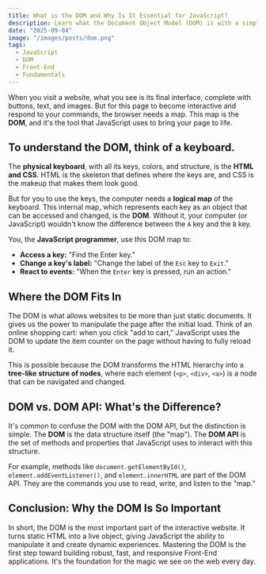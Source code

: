 ```yaml
---
title: What is the DOM and Why Is It Essential for JavaScript?
description: Learn what the Document Object Model (DOM) is with a simple analogy and discover how it enables interactivity on any website.
date: "2025-09-04"
image: "/images/posts/dom.png"
tags:
  - JavaScript
  - DOM
  - Front-End
  - Fundamentals
---
```


When you visit a website, what you see is its final interface, complete with buttons, text, and images. But for this page to become interactive and respond to your commands, the browser needs a map. This map is the **DOM**, and it's the tool that JavaScript uses to bring your page to life.

## To understand the DOM, think of a keyboard.

The **physical keyboard**, with all its keys, colors, and structure, is the **HTML and CSS**. HTML is the skeleton that defines where the keys are, and CSS is the makeup that makes them look good.

But for you to use the keys, the computer needs a **logical map** of the keyboard. This internal map, which represents each key as an object that can be accessed and changed, is the **DOM**. Without it, your computer (or JavaScript) wouldn't know the difference between the `A` key and the `B` key.

You, the **JavaScript programmer**, use this DOM map to:

* **Access a key:** "Find the Enter key."
* **Change a key's label:** "Change the label of the `Esc` key to `Exit`."
* **React to events:** "When the `Enter` key is pressed, run an action."


## Where the DOM Fits In

The DOM is what allows websites to be more than just static documents. It gives us the power to manipulate the page after the initial load. Think of an online shopping cart: when you click "add to cart," JavaScript uses the DOM to update the item counter on the page without having to fully reload it.

This is possible because the DOM transforms the HTML hierarchy into a **tree-like structure of nodes**, where each element (`<p>`, `<div>`, `<a>`) is a node that can be navigated and changed.


## DOM vs. DOM API: What's the Difference?

It's common to confuse the DOM with the DOM API, but the distinction is simple. The **DOM** is the data structure itself (the "map"). The **DOM API** is the set of methods and properties that JavaScript uses to interact with this structure.

For example, methods like `document.getElementById()`, `element.addEventListener()`, and `element.innerHTML` are part of the DOM API. They are the commands you use to read, write, and listen to the "map."


## Conclusion: Why the DOM Is So Important

In short, the DOM is the most important part of the interactive website. It turns static HTML into a live object, giving JavaScript the ability to manipulate it and create dynamic experiences. Mastering the DOM is the first step toward building robust, fast, and responsive Front-End applications. It's the foundation for the magic we see on the web every day.